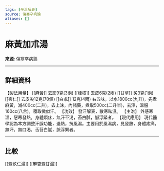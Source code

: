 ```yaml
---
tags: [辛溫解表]
source: 傷寒卒病論
aliases: []
---
```


# 麻黃加朮湯

**來源**: 傷寒卒病論  

---

## 詳細資料
【製法用量】 [[麻黃]] 去節9克(3兩) [[桂枝]] 去皮6克(2兩) [[甘草]] 炙3克(1兩) [[杏仁]] 去皮尖12克(70個) [[白朮]] 12克(4兩)
右五味，以水1800cc(九升)，先煮麻黃，減400cc(二升)，去上沫，內諸藥，煮取500cc(二升半)，去滓，溫服160cc(八合)，覆取微似汗。
【功效】
發汗解表，散寒祛濕。
【主治】
外感寒溫，惡寒發熱，身體煩疼，無汗不渴，苔白膩，脈浮緊者。
【現代應用】
現代醫學認為本方調整汗腺功能，退熱，抗風濕。主要用於風濕病，見發熱，身體疼痛，無汗，無口渴，舌苔白膩，脈浮緊者。

---

## 比較
[[薏苡仁湯]]
[[麻杏薏甘湯]]
